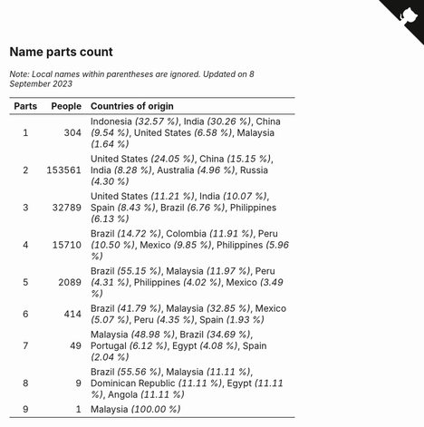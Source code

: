 ## Name parts count

*Note: Local names within parentheses are ignored.*
*Updated on  8 September 2023*

| Parts | People | Countries of origin |
| :--: | ---: | :--- |
| 1 | 304 | Indonesia *(32.57 %)*, India *(30.26 %)*, China *(9.54 %)*, United States *(6.58 %)*, Malaysia *(1.64 %)* |
| 2 | 153561 | United States *(24.05 %)*, China *(15.15 %)*, India *(8.28 %)*, Australia *(4.96 %)*, Russia *(4.30 %)* |
| 3 | 32789 | United States *(11.21 %)*, India *(10.07 %)*, Spain *(8.43 %)*, Brazil *(6.76 %)*, Philippines *(6.13 %)* |
| 4 | 15710 | Brazil *(14.72 %)*, Colombia *(11.91 %)*, Peru *(10.50 %)*, Mexico *(9.85 %)*, Philippines *(5.96 %)* |
| 5 | 2089 | Brazil *(55.15 %)*, Malaysia *(11.97 %)*, Peru *(4.31 %)*, Philippines *(4.02 %)*, Mexico *(3.49 %)* |
| 6 | 414 | Brazil *(41.79 %)*, Malaysia *(32.85 %)*, Mexico *(5.07 %)*, Peru *(4.35 %)*, Spain *(1.93 %)* |
| 7 | 49 | Malaysia *(48.98 %)*, Brazil *(34.69 %)*, Portugal *(6.12 %)*, Egypt *(4.08 %)*, Spain *(2.04 %)* |
| 8 | 9 | Brazil *(55.56 %)*, Malaysia *(11.11 %)*, Dominican Republic *(11.11 %)*, Egypt *(11.11 %)*, Angola *(11.11 %)* |
| 9 | 1 | Malaysia *(100.00 %)* |


<a href="https://github.com/jonatanklosko/wca_statistics" class="github-corner" aria-label="View source on Github"><svg width="80" height="80" viewBox="0 0 250 250" style="fill:#151513; color:#fff; position: absolute; top: 0; border: 0; right: 0;" aria-hidden="true"><path d="M0,0 L115,115 L130,115 L142,142 L250,250 L250,0 Z"></path><path d="M128.3,109.0 C113.8,99.7 119.0,89.6 119.0,89.6 C122.0,82.7 120.5,78.6 120.5,78.6 C119.2,72.0 123.4,76.3 123.4,76.3 C127.3,80.9 125.5,87.3 125.5,87.3 C122.9,97.6 130.6,101.9 134.4,103.2" fill="currentColor" style="transform-origin: 130px 106px;" class="octo-arm"></path><path d="M115.0,115.0 C114.9,115.1 118.7,116.5 119.8,115.4 L133.7,101.6 C136.9,99.2 139.9,98.4 142.2,98.6 C133.8,88.0 127.5,74.4 143.8,58.0 C148.5,53.4 154.0,51.2 159.7,51.0 C160.3,49.4 163.2,43.6 171.4,40.1 C171.4,40.1 176.1,42.5 178.8,56.2 C183.1,58.6 187.2,61.8 190.9,65.4 C194.5,69.0 197.7,73.2 200.1,77.6 C213.8,80.2 216.3,84.9 216.3,84.9 C212.7,93.1 206.9,96.0 205.4,96.6 C205.1,102.4 203.0,107.8 198.3,112.5 C181.9,128.9 168.3,122.5 157.7,114.1 C157.9,116.9 156.7,120.9 152.7,124.9 L141.0,136.5 C139.8,137.7 141.6,141.9 141.8,141.8 Z" fill="currentColor" class="octo-body"></path></svg></a><style>.github-corner:hover .octo-arm{animation:octocat-wave 560ms ease-in-out}@keyframes octocat-wave{0%,100%{transform:rotate(0)}20%,60%{transform:rotate(-25deg)}40%,80%{transform:rotate(10deg)}}@media (max-width:500px){.github-corner:hover .octo-arm{animation:none}.github-corner .octo-arm{animation:octocat-wave 560ms ease-in-out}}</style>
